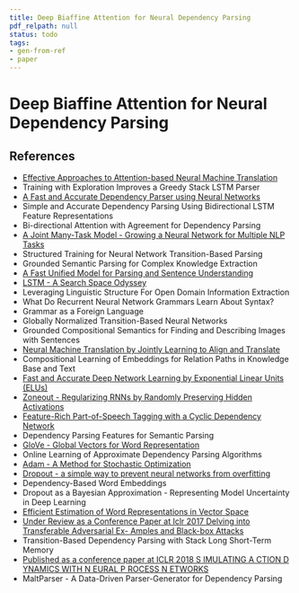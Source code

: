 ```yaml
---
title: Deep Biaffine Attention for Neural Dependency Parsing
pdf_relpath: null
status: todo
tags:
- gen-from-ref
- paper
---
```


# Deep Biaffine Attention for Neural Dependency Parsing

## References

- [Effective Approaches to Attention-based Neural Machine Translation](./effective-approaches-to-attention-based-neural-machine-translation.md)
- Training with Exploration Improves a Greedy Stack LSTM Parser
- [A Fast and Accurate Dependency Parser using Neural Networks](./a-fast-and-accurate-dependency-parser-using-neural-networks.md)
- Simple and Accurate Dependency Parsing Using Bidirectional LSTM Feature Representations
- Bi-directional Attention with Agreement for Dependency Parsing
- [A Joint Many-Task Model - Growing a Neural Network for Multiple NLP Tasks](./a-joint-many-task-model-growing-a-neural-network-for-multiple-nlp-tasks.md)
- Structured Training for Neural Network Transition-Based Parsing
- Grounded Semantic Parsing for Complex Knowledge Extraction
- [A Fast Unified Model for Parsing and Sentence Understanding](./a-fast-unified-model-for-parsing-and-sentence-understanding.md)
- [LSTM - A Search Space Odyssey](./lstm-a-search-space-odyssey.md)
- Leveraging Linguistic Structure For Open Domain Information Extraction
- What Do Recurrent Neural Network Grammars Learn About Syntax?
- Grammar as a Foreign Language
- Globally Normalized Transition-Based Neural Networks
- Grounded Compositional Semantics for Finding and Describing Images with Sentences
- [Neural Machine Translation by Jointly Learning to Align and Translate](./neural-machine-translation-by-jointly-learning-to-align-and-translate.md)
- Compositional Learning of Embeddings for Relation Paths in Knowledge Base and Text
- [Fast and Accurate Deep Network Learning by Exponential Linear Units (ELUs)](./fast-and-accurate-deep-network-learning-by-exponential-linear-units-elus.md)
- [Zoneout - Regularizing RNNs by Randomly Preserving Hidden Activations](./zoneout-regularizing-rnns-by-randomly-preserving-hidden-activations.md)
- [Feature-Rich Part-of-Speech Tagging with a Cyclic Dependency Network](./feature-rich-part-of-speech-tagging-with-a-cyclic-dependency-network.md)
- Dependency Parsing Features for Semantic Parsing
- [GloVe - Global Vectors for Word Representation](./glove-global-vectors-for-word-representation.md)
- Online Learning of Approximate Dependency Parsing Algorithms
- [Adam - A Method for Stochastic Optimization](./adam-a-method-for-stochastic-optimization.md)
- [Dropout - a simple way to prevent neural networks from overfitting](./dropout-a-simple-way-to-prevent-neural-networks-from-overfitting.md)
- Dependency-Based Word Embeddings
- Dropout as a Bayesian Approximation - Representing Model Uncertainty in Deep Learning
- [Efficient Estimation of Word Representations in Vector Space](./efficient-estimation-of-word-representations-in-vector-space.md)
- [Under Review as a Conference Paper at Iclr 2017 Delving into Transferable Adversarial Ex- Amples and Black-box Attacks](./under-review-as-a-conference-paper-at-iclr-2017-delving-into-transferable-adversarial-ex-amples-and-black-box-attacks.md)
- Transition-Based Dependency Parsing with Stack Long Short-Term Memory
- [Published as a conference paper at ICLR 2018 S IMULATING A CTION D YNAMICS WITH N EURAL P ROCESS N ETWORKS](./published-as-a-conference-paper-at-iclr-2018-s-imulating-a-ction-d-ynamics-with-n-eural-p-rocess-n-etworks.md)
- MaltParser - A Data-Driven Parser-Generator for Dependency Parsing
